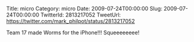 Title: micro
Category: micro
Date: 2009-07-24T00:00:00
Slug: 2009-07-24T00:00:00
TwitterId: 2813217052
TweetUrl: https://twitter.com/mark_philpot/status/2813217052

Team 17 made Worms for the iPhone!!! Squeeeeeeee!
